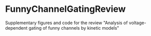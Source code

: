 # FunnyChannelGatingReview
Supplementary figures and code for the review "Analysis of voltage-dependent gating of funny channels by kinetic models"
